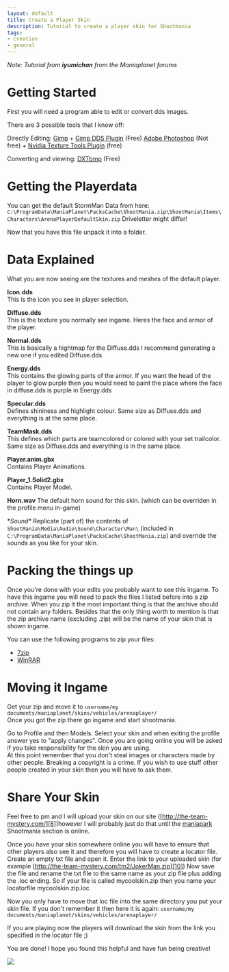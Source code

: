 ```yaml
---
layout: default
title: Create a Player Skin
description: Tutorial to create a player skin for Shootmania
tags:
- creation
- general
---
```

*Note: Tutorial from **iyumichan** from the Maniaplanet forums*

# Getting Started

First you will need a program able to edit or convert dds images.

There are 3 possible tools that I know off:

Directly Editing:
[Gimp][1] + [Gimp DDS Plugin][2] (Free)
[Adobe Photoshop][3] (Not free) + [Nvidia Texture Tools Plugin][4] (free)

Converting and viewing:
[DXTbmp][5] (Free)


# Getting the Playerdata

You can get the default StormMan Data from here: `C:\ProgramData\ManiaPlanet\PacksCache\ShootMania.zip\ShootMania\Items\Characters\ArenaPlayerDefaultSkin.zip`
Driveletter might differ!

Now that you have this file unpack it into a folder.


# Data Explained
What you are now seeing are the textures and meshes of the default player.

**Icon.dds**  
This is the icon you see in player selection.

**Diffuse.dds**  
This is the texture you normally see ingame. Heres the face and armor of the player.

**Normal.dds**  
This is basically a hightmap for the Diffuse.dds I recommend generating a new one if you edited Diffuse.dds

**Energy.dds**  
This contains the glowing parts of the armor. If you want the head of the player to glow purple then you would need to paint the place where the face in diffuse.dds is purple in Energy.dds

**Specular.dds**  
Defines shininess and highlight colour.  Same size as Diffuse.dds and everything is at the same place.

**TeamMask.dds**  
This defines which parts are teamcolored or colored with your set trailcolor. Same size as Diffuse.dds and everything is in the same place.

**Player.anim.gbx**  
Contains Player Animations.

**Player_1.Solid2.gbx**  
Contains Player Model.

**Horn.wav**
The default horn sound for this skin.  (which can be overriden in the profile menu in-game)

**Sound\**
Replicate (part of) the contents of `ShootMania\Media\Audio\Sound\Character\Man\` (included in `C:\ProgramData\ManiaPlanet\PacksCache\ShootMania.zip`) and override the sounds as you like for your skin.


# Packing the things up
Once you're done with your edits you probably want to see this ingame. To have this ingame you will need to pack the files I listed before into a zip archive. When you zip it the most important thing is that the archive should not contain any folders. Besides that the only thing worth to mention is that the zip archive name (excluding .zip) will be the name of your skin that is shown ingame.

You can use the following programs to zip your files:
* [7zip][6]
* [WinRAR][7]


# Moving it Ingame
Get your zip and move it to `username/my documents/maniaplanet/skins/vehicles/arenaplayer/`  
Once you got the zip there go ingame and start shootmania.

Go to Profile and then Models. Select your skin and when exiting the profile answer yes to "apply changes". Once you are going online you will be asked if you take responsibility for the skin you are using.  
At this point remember that you don't steal images or characters made by other people. Breaking a copyright is a crime. If you wish to use stuff other people created in your skin then you will have to ask them.


# Share Your Skin
Feel free to pm and I will upload your skin on our site ([http://the-team-mystery.com/][8])however I will probably just do that until the [maniapark][9] Shootmania section is online.

Once you have your skin somewhere online you will have to ensure that other players also see it and therefore you will have to create a locator file.  Create an empty txt file and open it. Enter the link to your uploaded skin (for example [http://the-team-mystery.com/tm2/JokerMan.zip][10]) Now save the file and rename the txt file to the same name as your zip file plus adding the .loc ending. So if your file is called mycoolskin.zip then you name your locatorfile mycoolskin.zip.loc

Now you only have to move that loc file into the same directory you put your skin file. If you don't remember it then here it is again: `username/my documents/maniaplanet/skins/vehicles/arenaplayer/`

If you are playing now the players will download the skin from the link you specified in the locator file ;)



You are done! I hope you found this helpful and have fun being creative!

![][11]

[1]: http://www.gimp.org/
[2]: http://code.google.com/p/gimp-dds/
[3]: http://www.adobe.com/products/photoshop.html
[4]: http://developer.nvidia.com/nvidia-texture-tools-adobe-photoshop
[5]: http://www.mnwright.btinternet.co.uk/programs/dxtbmp.htm
[6]: http://sourceforge.net/projects/sevenzip/
[7]: http://www.rarlab.com/
[8]: http://the-team-mystery.com/
[9]: http://www.maniapark.com/
[10]: http://the-team-mystery.com/tm2/JokerMan.zip
[11]: ./img/joker_skin.png
